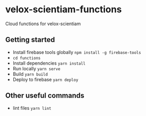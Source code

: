 # velox-scientiam-functions
Cloud functions for velox-scientiam

## Getting started
- Install firebase tools globally `npm install -g firebase-tools`
- `cd functions`
- Install dependencies `yarn install`
- Run locally `yarn serve`
- Build `yarn build`
- Deploy to firebase `yarn deploy`

## Other useful commands
- lint files `yarn lint`